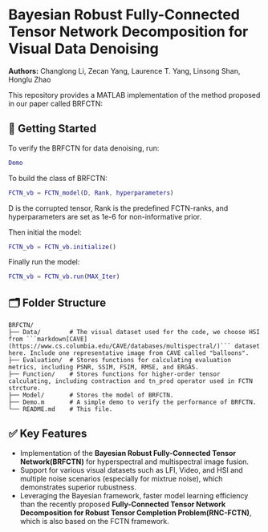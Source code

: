 # Bayesian Robust Fully-Connected Tensor Network Decomposition for Visual Data Denoising

**Authors:** Changlong Li, Zecan Yang, Laurence T. Yang, Linsong Shan, Honglu Zhao

This repository provides a MATLAB implementation of the method proposed in our paper called BRFCTN:



## 🚀 Getting Started
To verify the BRFCTN for data denoising, run:

```matlab
Demo
```

To build the class of BRFCTN:

```matlab
FCTN_vb = FCTN_model(D, Rank, hyperparameters)
```
D is the corrupted tensor, Rank is the predefined FCTN-ranks, and hyperparameters are set as 1e-6 for non-informative prior.

Then initial the model:

```matlab
FCTN_vb = FCTN_vb.initialize()
```
  
Finally run the model:

```matlab
FCTN_vb = FCTN_vb.run(MAX_Iter)
```

## 🗂 Folder Structure
```
BRFCTN/
├── Data/        # The visual dataset used for the code, we choose HSI from ```markdown[CAVE](https://www.cs.columbia.edu/CAVE/databases/multispectral/)``` dataset here. Include one representative image from CAVE called "balloons".
├── Evaluation/  # Stores functions for calculating evaluation metrics, including PSNR, SSIM, FSIM, RMSE, and ERGAS.
├── Function/    # Stores functions for higher-order tensor calculating, including contraction and tn_prod operator used in FCTN strcture.
├── Model/       # Stores the model of BRFCTN.
├── Demo.m       # A simple demo to verify the performance of BRFCTN.
└── README.md    # This file.
```


## ✅ Key Features

- Implementation of the **Bayesian Robust Fully-Connected Tensor Network(BRFCTN)** for hyperspectral and multispectral image fusion.
- Support for various visual datasets such as LFI, Video, and HSI and multiple noise scenarios (especially for mixtrue noise), which demonstrates superior rubustness.
- Leveraging the Bayesian framework, faster model learning efficiency than the recently proposed **Fully-Connected Tensor Network Decomposition for Robust Tensor Completion Problem(RNC-FCTN)**, which is also based on the FCTN framework.





